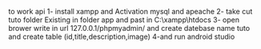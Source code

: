 to work api 
1- install xampp and Activation mysql and apeache
2- take cut tuto folder Existing in folder app and past in C:\xampp\htdocs
3- open brower write in url 127.0.0.1/phpmyadmin/ and create datebase name tuto and create table (id,title,description,image)
4-and run android studio 
